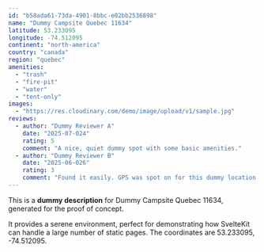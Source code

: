 ```yaml
---
id: "b58ada61-73da-4901-8bbc-e02bb2536898"
name: "Dummy Campsite Quebec 11634"
latitude: 53.233095
longitude: -74.512095
continent: "north-america"
country: "canada"
region: "quebec"
amenities:
  - "trash"
  - "fire-pit"
  - "water"
  - "tent-only"
images:
  - "https://res.cloudinary.com/demo/image/upload/v1/sample.jpg"
reviews:
  - author: "Dummy Reviewer A"
    date: "2025-07-024"
    rating: 5
    comment: "A nice, quiet dummy spot with some basic amenities."
  - author: "Dummy Reviewer B"
    date: "2025-06-026"
    rating: 3
    comment: "Found it easily. GPS was spot on for this dummy location."
---
```


This is a **dummy description** for Dummy Campsite Quebec 11634, generated for the proof of concept.

It provides a serene environment, perfect for demonstrating how SvelteKit can handle a large number of static pages. The coordinates are 53.233095, -74.512095.
